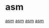 # asm

[asm](https://github.com/hlorenzi/customasm)
[asm](https://github.com/Leaking/Hunter)
[asm](https://github.com/zakirullin/tiny-compiler)
[asm](https://github.com/z88dk/z88dk)
